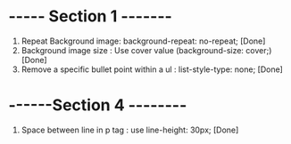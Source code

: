 # ----- Section 1 -------

1. Repeat Background image: background-repeat: no-repeat; [Done]
2. Background image size : Use cover value (background-size: cover;) [Done]
3. Remove a specific bullet point within a ul : list-style-type: none; [Done]


# ------Section 4 --------

1. Space between line in p tag : use line-height: 30px; [Done]